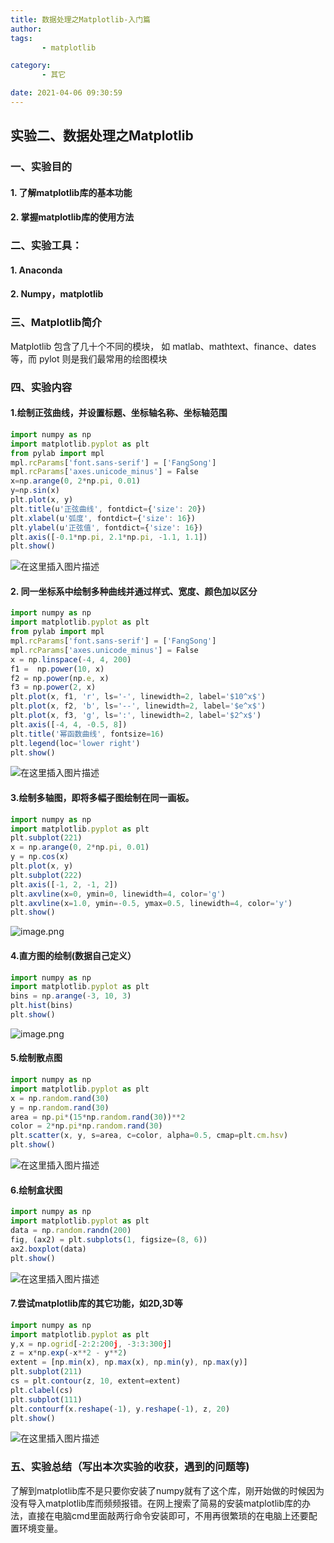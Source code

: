```yaml
---
title: 数据处理之Matplotlib-入门篇
author: 
tags: 
       - matplotlib

category: 
       - 其它

date: 2021-04-06 09:30:59
---
```

## 实验二、数据处理之Matplotlib

### 一、实验目的

#### 1. 了解matplotlib库的基本功能

#### 2. 掌握matplotlib库的使用方法

### 二、实验工具：

#### 1. Anaconda

#### 2. Numpy，matplotlib

### 三、Matplotlib简介

Matplotlib 包含了几十个不同的模块， 如 matlab、mathtext、finance、dates 等，而 pylot 则是我们最常用的绘图模块

### 四、实验内容

#### 1.绘制正弦曲线，并设置标题、坐标轴名称、坐标轴范围

```js 
import numpy as np
import matplotlib.pyplot as plt
from pylab import mpl
mpl.rcParams['font.sans-serif'] = ['FangSong']
mpl.rcParams['axes.unicode_minus'] = False
x=np.arange(0, 2*np.pi, 0.01)
y=np.sin(x)
plt.plot(x, y)
plt.title(u'正弦曲线', fontdict={'size': 20})
plt.xlabel(u'弧度', fontdict={'size': 16})
plt.ylabel(u'正弦值', fontdict={'size': 16})
plt.axis([-0.1*np.pi, 2.1*np.pi, -1.1, 1.1])
plt.show()
```

![在这里插入图片描述](../images/e00e15b8-cf47-495a-bb18-6a9a4fa0623b.png)

#### 2. 同一坐标系中绘制多种曲线并通过样式、宽度、颜色加以区分

```js 
import numpy as np
import matplotlib.pyplot as plt
from pylab import mpl
mpl.rcParams['font.sans-serif'] = ['FangSong']
mpl.rcParams['axes.unicode_minus'] = False
x = np.linspace(-4, 4, 200)
f1 =  np.power(10, x)
f2 = np.power(np.e, x)
f3 = np.power(2, x)
plt.plot(x, f1, 'r', ls='-', linewidth=2, label='$10^x$')
plt.plot(x, f2, 'b', ls='--', linewidth=2, label='$e^x$')
plt.plot(x, f3, 'g', ls=':', linewidth=2, label='$2^x$')
plt.axis([-4, 4, -0.5, 8])
plt.title('幂函数曲线', fontsize=16)
plt.legend(loc='lower right')
plt.show()
```

![在这里插入图片描述](../images/e48c8dd6-036b-4848-84d4-10469e4b4708.png)

#### 3.绘制多轴图，即将多幅子图绘制在同一画板。

```js 
import numpy as np
import matplotlib.pyplot as plt
plt.subplot(221)
x = np.arange(0, 2*np.pi, 0.01)
y = np.cos(x)
plt.plot(x, y)
plt.subplot(222)
plt.axis([-1, 2, -1, 2])
plt.axvline(x=0, ymin=0, linewidth=4, color='g')
plt.axvline(x=1.0, ymin=-0.5, ymax=0.5, linewidth=4, color='y')
plt.show()
```

![image.png](../images/92e24ad4-0f7a-48fc-9a4c-f80ce9499c87.png)

#### 4.直方图的绘制(数据自己定义）

```js 
import numpy as np
import matplotlib.pyplot as plt
bins = np.arange(-3, 10, 3)
plt.hist(bins)
plt.show()
```

![image.png](../images/517a7374-5d40-42b0-9d08-e23c660e211c.png)

#### 5.绘制散点图

```js 
import numpy as np
import matplotlib.pyplot as plt
x = np.random.rand(30)
y = np.random.rand(30)
area = np.pi*(15*np.random.rand(30))**2
color = 2*np.pi*np.random.rand(30)
plt.scatter(x, y, s=area, c=color, alpha=0.5, cmap=plt.cm.hsv)
plt.show()
```

![在这里插入图片描述](../images/bb907d89-2d42-45fe-bfb9-88d85bec2f67.png)

#### 6.绘制盒状图

```js 
import numpy as np
import matplotlib.pyplot as plt
data = np.random.randn(200)
fig, (ax2) = plt.subplots(1, figsize=(8, 6))
ax2.boxplot(data)
plt.show()
```

![在这里插入图片描述](../images/2e965599-4959-44c8-8ec7-5612434816ca.png)

#### 7.尝试matplotlib库的其它功能，如2D,3D等

```js 
import numpy as np
import matplotlib.pyplot as plt
y,x = np.ogrid[-2:2:200j, -3:3:300j]
z = x*np.exp(-x**2 - y**2)
extent = [np.min(x), np.max(x), np.min(y), np.max(y)]
plt.subplot(211)
cs = plt.contour(z, 10, extent=extent)
plt.clabel(cs)
plt.subplot(111)
plt.contourf(x.reshape(-1), y.reshape(-1), z, 20)
plt.show()
```

![在这里插入图片描述](../images/030dd6b6-ddc1-4332-8b47-8ca16d732510.png)

### 五、实验总结（写出本次实验的收获，遇到的问题等)

了解到matplotlib库不是只要你安装了numpy就有了这个库，刚开始做的时候因为没有导入matplotlib库而频频报错。在网上搜索了简易的安装matplotlib库的办法，直接在电脑cmd里面敲两行命令安装即可，不用再很繁琐的在电脑上还要配置环境变量。